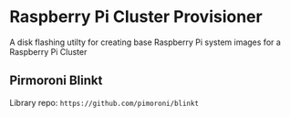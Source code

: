 # Raspberry Pi Cluster Provisioner

A disk flashing utilty for creating base Raspberry Pi system images
for a Raspberry Pi Cluster

## Pirmoroni Blinkt 
Library repo: `https://github.com/pimoroni/blinkt`
